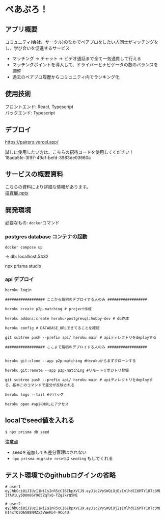 # ぺあぷろ！

## アプリ概要
コミュニティ(会社、サークル)のなかでペアプロをしたい人同士がマッチングをし、学び合いを促進するサービス  

- マッチング → チャット → ビデオ通話まで全て一気通貫して行える
- マッチングポイントを導入して、ドライバーとナビゲータの数のバランスを調整
- 過去のペアプロ履歴からコミュニティ内でランキング化

## 使用技術
フロントエンド: React, Typescript  
バックエンド: Typescript  

## デプロイ
https://pairpro.vercel.app/  

試しに使用したい方は、こちらの招待コードを使用してください！  
18ada5fe-3f97-49af-befd-3983de03660a

## サービスの概要資料
こちらの資料により詳細な情報があります。   
[技育展.pptx](https://github.com/42supporters-hackason/pair-pro/files/9592874/default.pptx)

## 開発環境

必要なもの: `docker`コマンド

### postgres database コンテナの起動
```
docker compose up
```
-> db:     localhost:5432

npx prisma studio

### api デプロイ
```
heroku login

################## ここから最初のデプロイする人のみ ##################

heroku create p2p-matching # project作成

heroku addons:create heroku-postgresql:hobby-dev # db作成

heroku config # DATABASE_URLできてることを確認

git subtree push --prefix api/ heroku main # apiディレクトリをdeployする

################## ここまで最初のデプロイする人のみ ##################


heroku git:clone --app p2p-matching #Herokuからまずクローンする

heroku git:remote --app p2p-matching #リモートリポジトリ登録

git subtree push --prefix api/ heroku main # apiディレクトリをdeployする、基本このコマンドで差分が反映される

heroku logs --tail #デバッグ

heroku open #apiのURLにアクセス
```

## localでseed値を入れる

```
$ npx prisma db seed 
```


**注意点**
- seedを追加しても差分管理はされない
- `npx prisma migrate reset`は `seeding` もしてくれる




## テスト環境でのgithubログインの省略
```
# user1 
eyJhbGciOiJIUzI1NiIsInR5cCI6IkpXVCJ9.eyJ1c2VySWQiOjEsImlhdCI6MTY1OTc3MDY1OX0.lpGGDVJ0y-IfAViLy5D8m8GY965ZqTxQ-TZgikrQ5ME

# user2
eyJhbGciOiJIUzI1NiIsInR5cCI6IkpXVCJ9.eyJ1c2VySWQiOjIsImlhdCI6MTY1OTc3MDY1OX0.tzLuKarW0wCOz-hI4xTQ5Q6S08NMZx3VWeKb4-9Cq4U
```
